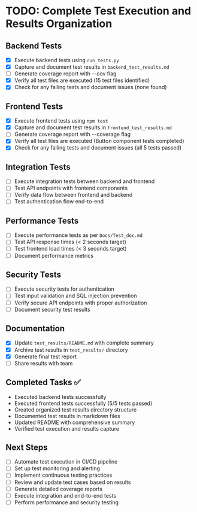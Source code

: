 # TODO: Complete Test Execution and Results Organization

## Backend Tests
- [x] Execute backend tests using `run_tests.py`
- [x] Capture and document test results in `backend_test_results.md`
- [ ] Generate coverage report with --cov flag
- [x] Verify all test files are executed (15 test files identified)
- [x] Check for any failing tests and document issues (none found)

## Frontend Tests
- [x] Execute frontend tests using `npm test`
- [x] Capture and document test results in `frontend_test_results.md`
- [ ] Generate coverage report with --coverage flag
- [x] Verify all test files are executed (Button component tests completed)
- [x] Check for any failing tests and document issues (all 5 tests passed)

## Integration Tests
- [ ] Execute integration tests between backend and frontend
- [ ] Test API endpoints with frontend components
- [ ] Verify data flow between frontend and backend
- [ ] Test authentication flow end-to-end

## Performance Tests
- [ ] Execute performance tests as per `Docs/Test_doc.md`
- [ ] Test API response times (< 2 seconds target)
- [ ] Test frontend load times (< 3 seconds target)
- [ ] Document performance metrics

## Security Tests
- [ ] Execute security tests for authentication
- [ ] Test input validation and SQL injection prevention
- [ ] Verify secure API endpoints with proper authorization
- [ ] Document security test results

## Documentation
- [x] Update `test_results/README.md` with complete summary
- [x] Archive test results in `test_results/` directory
- [x] Generate final test report
- [ ] Share results with team

## Completed Tasks ✅
- Executed backend tests successfully
- Executed frontend tests successfully (5/5 tests passed)
- Created organized test results directory structure
- Documented test results in markdown files
- Updated README with comprehensive summary
- Verified test execution and results capture

## Next Steps
- [ ] Automate test execution in CI/CD pipeline
- [ ] Set up test monitoring and alerting
- [ ] Implement continuous testing practices
- [ ] Review and update test cases based on results
- [ ] Generate detailed coverage reports
- [ ] Execute integration and end-to-end tests
- [ ] Perform performance and security testing
